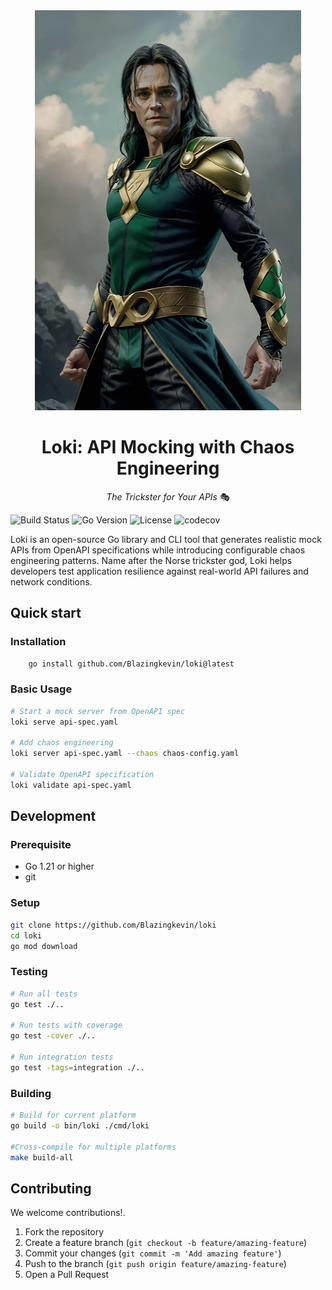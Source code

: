 <div align="center">
  <img src="https://raw.githubusercontent.com/Blazingkevin/loki/main/assets/loki-real.jpg" alt="Loki Logo" width="426" height="640">
  
  # Loki: API Mocking with Chaos Engineering
  
  *The Trickster for Your APIs* 🎭
</div>

![Build Status](https://img.shields.io/badge/build-passing-brightgreen)
![Go Version](https://img.shields.io/badge/go-%3E%3D1.21-blue)
![License](https://img.shields.io/badge/license-MIT-green)
<img alt="codecov" src="https://codecov.io/github/Blazingkevin/loki/graph/badge.svg?token=4CMATZTJ9D">

Loki is an open-source Go library and CLI tool that generates realistic mock APIs from OpenAPI specifications while introducing configurable chaos engineering patterns. Name after the Norse trickster god, Loki helps developers test application resilience against real-world API failures and network conditions.

## Quick start


### Installation

```bash
    go install github.com/Blazingkevin/loki@latest
```

### Basic Usage

```bash
# Start a mock server from OpenAPI spec
loki serve api-spec.yaml

# Add chaos engineering
loki server api-spec.yaml --chaos chaos-config.yaml

# Validate OpenAPI specification
loki validate api-spec.yaml
```


## Development

### Prerequisite

- Go 1.21 or higher
- git

### Setup

```bash
git clone https://github.com/Blazingkevin/loki
cd loki
go mod download
```

### Testing

```bash
# Run all tests
go test ./..

# Run tests with coverage
go test -cover ./..

# Run integration tests
go test -tags=integration ./..
```

### Building

```bash
# Build for current platform
go build -o bin/loki ./cmd/loki

#Cross-compile for multiple platforms
make build-all
```

## Contributing

We welcome contributions!.

1. Fork the repository
2. Create a feature branch (`git checkout -b feature/amazing-feature`)
3. Commit your changes (`git commit -m 'Add amazing feature'`)
4. Push to the branch (`git push origin feature/amazing-feature`)
5. Open a Pull Request
